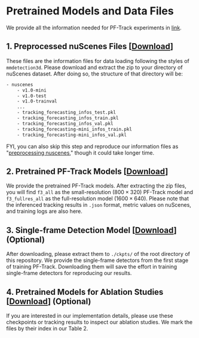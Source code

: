 # Pretrained Models and Data Files

We provide all the information needed for PF-Track experiments in [link](). 

## 1. Preprocessed nuScenes Files [[Download](https://tri-ml-public.s3.amazonaws.com/github/pftrack/data.zip)]

These files are the information files for data loading following the styles of `mmdetection3d`. Please download and extract the zip to your directory of nuScenes dataset. After doing so, the structure of that directory will be:
```txt
- nuscenes
    - v1.0-mini
    - v1.0-test
    - v1.0-trainval
    ...
    - tracking_forecasting_infos_test.pkl
    - tracking_forecasting_infos_train.pkl
    - tracking_forecasting_infos_val.pkl
    - tracking_forecasting-mini_infos_train.pkl
    - tracking_forecasting-mini_infos_val.pkl
```

FYI, you can also skip this step and reproduce our information files as "[preprocessing nuscenes](./preprocessing.md)," though it could take longer time.

## 2. Pretrained PF-Track Models [[Download](https://tri-ml-public.s3.amazonaws.com/github/pftrack/PF-Track-Models.zip)]

We provide the pretrained PF-Track models. After extracting the zip files, you will find `f3_all` as the small-resolution ($800\times 320$) PF-Track model and `f3_fullres_all` as the full-resolution model ($1600\times 640$). Please note that the inferenced tracking results in `.json` format, metric values on nuScenes, and training logs are also here.

## 3. Single-frame Detection Model [[Download](https://tri-ml-public.s3.amazonaws.com/github/pftrack/f1.zip)] (Optional) 

After downloading, please extract them to `./ckpts/` of the root directory of this repository. We provide the single-frame detectors from the first stage of training PF-Track. Downloading them will save the effort in training single-frame detectors for reproducing our results.

## 4. Pretrained Models for Ablation Studies [[Download](https://tri-ml-public.s3.amazonaws.com/github/pftrack/ablation.zip)] (Optional)

If you are interested in our implementation details, please use these checkpoints or tracking results to inspect our ablation studies. We mark the files by their index in our Table 2.